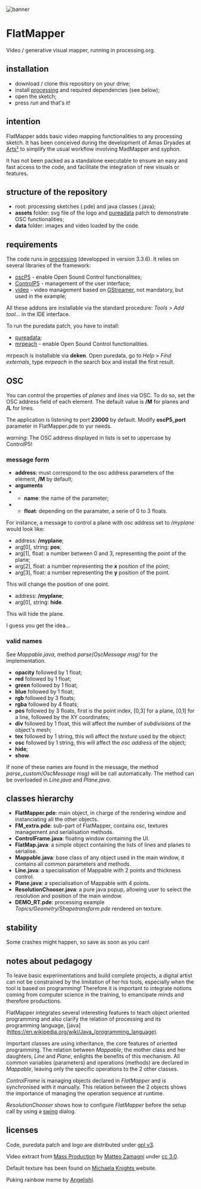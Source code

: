 ![banner](http://polymorph.cool/wp-content/uploads/2018/04/logo-banner.png)

# FlatMapper
Video / generative visual mapper, running in processing.org.

## installation

* download / clone this repository on your drive;
* install [processing](http://processing.org) and required dependencies (see below);
* open the sketch;
* press *run* and that's it!

## intention

FlatMapper adds basic video mapping functionalities to any processing sketch. It has been conceived during the development of Amas Dryades at [Arts²](http://www.artsaucarre.be/) to simplify the usual workflow involving MadMapper and syphon.

It has not been packed as a standalone executable to ensure an easy and fast access to the code, and facilitate the integration of new visuals or features.

## structure of the repository

* root: processing sketches (.pde) and java classes (.java);
* **assets** folder: svg file of the logo and [pureadata](http://puredata.info/) patch to demonstrate OSC functionalities;
* **data** folder: images and video loaded by the code.

## requirements

The code runs in [processing](http://processing.org) (developped in version 3.3.6). It relies on several libraries of the framework:

* [oscP5](http://www.sojamo.de/libraries/oscP5/) - enable Open Sound Control functionalities;
* [ControlP5](http://www.sojamo.de/libraries/controlP5/) - management of the user interface;
* [video](https://processing.org/reference/libraries/video/index.html) - video management based on [GStreamer](https://gstreamer.freedesktop.org/), not mandatory, but used in the example;

All these addons are installable via the standard procedure: *Tools* > *Add tool...* in the IDE interface.

To run the puredata patch, you have to install:

* [pureadata](http://puredata.info/);
* [mrpeach](https://github.com/reduzent/pd-mrpeach) - enable Open Sound Control functionalities.

mrpeach is installable via **deken**. Open puredata, go to *Help* > *Find externals*, type *mrpeach* in the search box and install the first result.

## OSC

You can control the properties of *planes* and *lines* via OSC. To do so, set the OSC address field of each element. The default value is **/M** for planes and **/L** for lines.

The application is listening to port **23000** by default. Modify **oscP5_port** parameter in FlatMapper.pde to yur needs.

*warning*: The OSC address displayed in lists is set to uppercase by ControlP5!

### message form

* **address**: must correspond to the osc address parameters of the element, **/M** by default;
* **arguments**
* * **name**: the name of the parameter;
* * **float**: depending on the paramater, a serie of 0 to 3 floats.

For instance, a message to control a plane with osc address set to */myplane* would look like:

* address: **/myplane**;
* arg[0], string: **pos**;
* arg[1], float: a number between 0 and 3, representing the point of the plane;
* arg[2], float: a number representing the **x** position of the point;
* arg[3], float: a number representing the **y** position of the point.

This will change the position of one point.

* address: **/myplane**;
* arg[0], string: **hide**.

This will hide the plane.

I guess you get the idea...

### valid names

See *Mappable.java*, method *parse(OscMessage msg)* for the implementation.

* **opacity** followed by 1 float;
* **red** followed by 1 float;
* **green** followed by 1 float;
* **blue** followed by 1 float;
* **rgb** followed by 3 floats;
* **rgba** followed by 4 floats;
* **pos** followed by 3 floats, first is the point index, [0,3] for a plane, [0,1] for a line, followed by the XY coordinates;
* **div** followed by 1 float, this will affect the number of *subdivisions* of the object's mesh;
* **tex** followed by 1 string, this will affect the *texture* used by the object;
* **osc** followed by 1 string, this will affect the *osc address* of the object;
* **hide**;
* **show**.

If none of these names are found in the message, the method *parse_custom(OscMessage msg)* will be call automatically. The method can be overloaded in *Line.java* and *Plane.java*.

## classes hierarchy

* **FlatMapper.pde**: main object, in charge of the rendering window and instanciating all the other objects.
* **FM_extra.pde**: sub-part of FlatMapper, contains osc, textures management and serialisation methods.
* **ControlFrame.java**: floating window containing the UI.
* **FlatMap.java**: a simple object containing the lists of lines and planes to serialise.
* **Mappable.java**: base class of any object used in the main window, it contains all common parameters and methods.
* **Line.java**: a specialisation of Mappable with 2 points and thickness control.
* **Plane.java**: a specialisation of Mappable with 4 points.
* **ResolutionChooser.java**: a pure java popup, allowing user to select the resolution and position of the main window.
* **DEMO_RT.pde**: processing example *Topics/Geometry/Shapetransform.pde* rendered on  texture.

## stability

Some crashes might happen, so save as soon as you can!

## notes about pedagogy

To leave basic experimentations and build complete projects, a digital artist can not be constrained by the limitation of her·his tools, especially when the tool is based on programming! Therefore it is important to integrate notions coming from computer science in the training, to emancipate minds and therefore productions.

FlatMapper integrates several interesting features to teach object oriented programming and also clarify the relation of processing and its programming language, [java](https://en.wikipedia.org/wiki/Java_(programming_language).

Important classes are using inheritance, the core features of oriented programming. The relation between *Mappable*, the mother class and her daughters, *Line* and *Plane*, enlights the benefits of this mechanism. All common variables (parameters) and operations (methods) are declared in *Mappable*, leaving only the specific operations to the 2 other classes.

*ControlFrame* is managing objects declared in *FlatMapper* and is synchronised with it manually. This relation between the 2 objects shows the importance of managing the operation sequence at runtime.

*ResolutionChooser* shows how to configure *FlatMapper* before the setup call by using a [swing](https://en.wikipedia.org/wiki/Swing_(Java)) dialog.

## licenses

Code, puredata patch and logo are distributed under [gpl v3](https://www.gnu.org/licenses/agpl-3.0.en.html).

Video extract from [Mass Production](https://vimeo.com/143615010) by [Matteo Zamagni](https://vimeo.com/matteozamagni) under [cc 3.0](https://creativecommons.org/licenses/by/3.0/).

Default texture has been found on [Michaela Knights ](http://michaelagamesartba1b.blogspot.be/2015/12/ba1b-consists-of-3-project-briefs-which.html) website.

Puking rainbow meme by [Angelishi](http://knowyourmeme.com/photos/1175959-puking-rainbows).